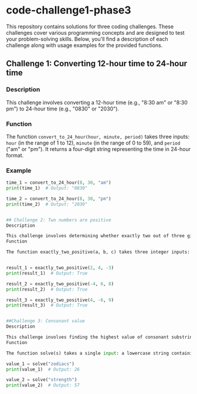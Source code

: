 # code-challenge1-phase3

This repository contains solutions for three coding challenges. These challenges cover various programming concepts and are designed to test your problem-solving skills. Below, you'll find a description of each challenge along with usage examples for the provided functions.

## Challenge 1: Converting 12-hour time to 24-hour time

### Description
This challenge involves converting a 12-hour time (e.g., "8:30 am" or "8:30 pm") to 24-hour time (e.g., "0830" or "2030").

### Function
The function `convert_to_24_hour(hour, minute, period)` takes three inputs: `hour` (in the range of 1 to 12), `minute` (in the range of 0 to 59), and `period` ("am" or "pm"). It returns a four-digit string representing the time in 24-hour format.

### Example
```python
time_1 = convert_to_24_hour(8, 30, "am")
print(time_1)  # Output: "0830"

time_2 = convert_to_24_hour(8, 30, "pm")
print(time_2)  # Output: "2030"


## Challenge 2: Two numbers are positive
Description

This challenge involves determining whether exactly two out of three given integers are positive numbers.
Function

The function exactly_two_positive(a, b, c) takes three integer inputs: a, b, and c. It returns True if exactly two of the three integers are positive numbers, and False otherwise.


result_1 = exactly_two_positive(2, 4, -3)
print(result_1)  # Output: True

result_2 = exactly_two_positive(-4, 6, 8)
print(result_2)  # Output: True

result_3 = exactly_two_positive(4, -6, 9)
print(result_3)  # Output: True


##Challenge 3: Consonant value
Description

This challenge involves finding the highest value of consonant substrings in a given lowercase string.
Function

The function solve(s) takes a single input: a lowercase string containing only alphabetic characters (no spaces). It returns the highest value of consonant substrings, where consonants are any letters except "aeiou".

value_1 = solve("zodiacs")
print(value_1)  # Output: 26

value_2 = solve("strength")
print(value_2)  # Output: 57


